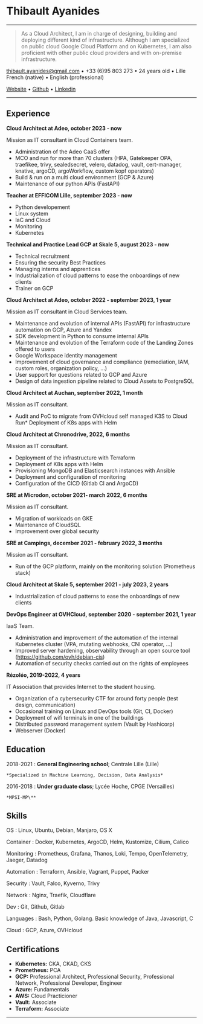 Thibault Ayanides
============

----

> As a Cloud Architect, I am in charge of designing, building and deploying different kind of infrastructure.
> Although I am specialized on public cloud Google Cloud Platform and on Kubernetes, I am also proficient with other public cloud providers and with on-premise infrastructure.


<thibault.ayanides@gmail.com> • +33 (6)95 803 273 • 24 years old • Lille
French (native) • English (professional)

[Website](https://thibaultserti.github.io) • [Github](https://github.com/thibaultserti) • [Linkedin](https://linkedin.com/in/thibaultayanides)

----

Experience
----------

**Cloud Architect at Adeo, october 2023 - now**

Mission as IT consultant in Cloud Containers team.

* Administration of the Adeo CaaS offer
* MCO and run for more than 70 clusters (HPA, Gatekeeper OPA, traefikee, trivy, sealedsecret, velero, datadog, vault, cert-manager, knative, argoCD, argoWorkflow, custom kopf operators)
* Build & run on a multi cloud environment (GCP & Azure)
* Maintenance of our python APIs (FastAPI)

**Teacher at EFFICOM Lille, september 2023 - now**

* Python developement
* Linux system
* IaC and Cloud
* Monitoring
* Kubernetes

**Technical and Practice Lead GCP at Skale 5, august 2023 - now**

* Technical recruitment
* Ensuring the security Best Practices
* Managing interns and apprentices
* Industrialization of cloud patterns to ease the onboardings of new clients
* Trainer on GCP

**Cloud Architect at Adeo, october 2022 - september 2023, 1 year**

Mission as IT consultant in Cloud Services team.

* Maintenance and evolution of internal APIs (FastAPI) for infrastructure automation on GCP, Azure and Yandex
* SDK development in Python to consume internal APIs
* Maintenance and evolution of the Terraform code of the Landing Zones offered to users
* Google Workspace identity management
* Improvement of cloud governance and compliance (remediation, IAM, custom roles, organization policy, …)
* User support for questions related to GCP and Azure
* Design of data ingestion pipeline related to Cloud Assets to PostgreSQL

**Cloud Architect at Auchan, september 2022, 1 month**

Mission as IT consultant.

* Audit and PoC to migrate from OVHcloud self managed K3S to Cloud Run* Deployment of K8s apps with Helm

**Cloud Architect at Chronodrive, 2022, 6 months**

Mission as IT consultant.

* Deployment of the infrastructure with Terraform
* Deployment of K8s apps with Helm
* Provisioning MongoDB and Elasticsearch instances with Ansible
* Deployment and configuration of monitoring
* Configuration of the CICD (Gitlab CI and ArgoCD)

**SRE at Microdon, october 2021- march 2022, 6 months**

Mission as IT consultant.

* Migration of workloads on GKE
* Maintenance of CloudSQL
* Improvement over global security

**SRE at Campings, december 2021 - february 2022, 3 months**

Mission as IT consultant.

* Run of the GCP platform, mainly on the monitoring solution (Prometheus stack)

**Cloud Architect at Skale 5, september 2021 - july 2023, 2 years**

* Industrialization of cloud patterns to ease the onboardings of new clients

**DevOps Engineer at OVHCloud, september 2020 - september 2021, 1 year**

IaaS Team.

* Administration and improvement of the automation of the internal Kubernetes cluster (VPA, mutating webhooks, CNI operator, …)
* Improved server hardening, observability through an open source tool (https://github.com/ovh/debian-cis)
* Automation of security checks carried out on the rights of employees

**Rézoléo, 2019-2022, 4 years**

IT Association that provides Internet to the student housing.

* Organization of a cybersecurity CTF for around forty people (test design, communication)
* Occasional training on Linux and DevOps tools (Git, CI, Docker)
* Deployment of wifi terminals in one of the buildings
* Distributed password management system (Vault by Hashicorp)
* Webserver (Docker)

Education
---------

2018-2021
:   **General Engineering school**; Centrale Lille (Lille)

    *Specialized in Machine Learning, Decision, Data Analysis*

2016-2018
:   **Under graduate class**; Lycée Hoche, CPGE (Versailles)

    *MPSI-MP\**


Skills
--------------------

OS
: Linux, Ubuntu, Debian, Manjaro, OS X

Container
: Docker, Kubernetes, ArgoCD, Helm, Kustomize, Cilium, Calico

Monitoring
: Prometheus, Grafana, Thanos, Loki, Tempo, OpenTelemetry, Jaeger, Datadog

Automation
: Terraform, Ansible, Vagrant, Puppet, Packer

Security
: Vault, Falco, Kyverno, Trivy

Network
: Nginx, Traefik, Cloudflare

Dev
: Git, Github, Gitlab

Languages
: Bash, Python, Golang. Basic knowledge of Java, Javascript, C

Cloud
: GCP, Azure, OVHcloud

Certifications
----------------------------------------

* **Kubernetes:** CKA, CKAD, CKS
* **Prometheus:** PCA
* **GCP:** Professional Architect, Professional Security, Professional Network, Professional Developer, Engineer
* **Azure:** Fundamentals
* **AWS:** Cloud Practicioner
* **Vault:** Associate
* **Terraform:** Associate

----
